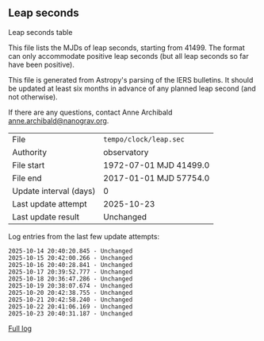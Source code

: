 
## Leap seconds

Leap seconds table

This file lists the MJDs of leap seconds, starting from 41499.
The format can only accommodate positive leap seconds (but all
leap seconds so far have been positive).

This file is generated from Astropy's parsing of the IERS
bulletins. It should be updated at least six months in advance
of any planned leap second (and not otherwise).

If there are any questions, contact Anne Archibald
<anne.archibald@nanograv.org>.

|     |     |
|:--- |:--- |
| File | `tempo/clock/leap.sec` |
| Authority | observatory |
| File start | 1972-07-01 MJD 41499.0 |
| File end | 2017-01-01 MJD 57754.0 |
| Update interval (days) | 0 |
| Last update attempt | 2025-10-23 |
| Last update result | Unchanged |

Log entries from the last few update attempts:
```
2025-10-14 20:40:20.845 - Unchanged
2025-10-15 20:42:00.266 - Unchanged
2025-10-16 20:40:28.841 - Unchanged
2025-10-17 20:39:52.777 - Unchanged
2025-10-18 20:36:47.286 - Unchanged
2025-10-19 20:38:07.674 - Unchanged
2025-10-20 20:42:38.755 - Unchanged
2025-10-21 20:42:58.240 - Unchanged
2025-10-22 20:41:06.169 - Unchanged
2025-10-23 20:40:31.187 - Unchanged
```
[Full log](https://raw.githubusercontent.com/ipta/pulsar-clock-corrections/main/log/tempo/clock/leap.sec.log)
